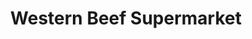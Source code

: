 ---
title: "Western Beef Supermarket"
url: /boca-raton/western-beef-supermarket/
shop: supermarket
---